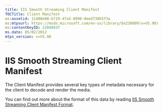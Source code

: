 ```yaml
---
title: IIS Smooth Streaming Client Manifest
TOCTitle: Client Manifest
ms:assetid: 11480e08-b719-47a5-8990-0eed738b5f3a
ms:mtpsurl: https://msdn.microsoft.com/en-us/library/Ee230809(v=VS.90)
ms:contentKeyID: 22049437
ms.date: 05/02/2012
mtps_version: v=VS.90
---
```


# IIS Smooth Streaming Client Manifest

The Client Manifest provides several key types of metadata necessary for the client to decode and render the media.

You can find out more about the format of this data by reading [IIS Smooth Streaming Client Manifest Format](iis-smooth-streaming-client-manifest-format.md).

